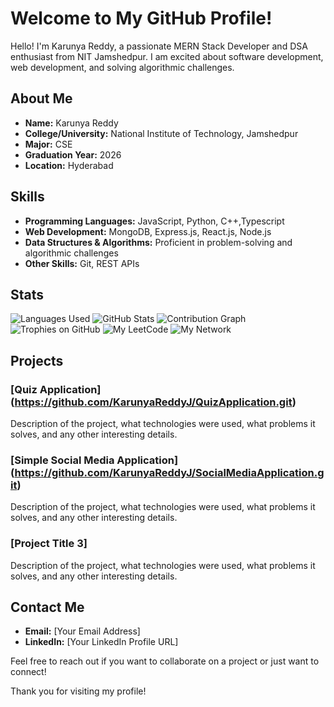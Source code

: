 # Welcome to My GitHub Profile!

Hello! I'm Karunya Reddy, a passionate MERN Stack Developer and DSA enthusiast from NIT Jamshedpur. I am excited about software development, web development, and solving algorithmic challenges.

## About Me

- **Name:** Karunya Reddy
- **College/University:** National Institute of Technology, Jamshedpur
- **Major:** CSE
- **Graduation Year:** 2026
- **Location:** Hyderabad


## Skills

- **Programming Languages:** JavaScript, Python, C++,Typescript
- **Web Development:** MongoDB, Express.js, React.js, Node.js
- **Data Structures & Algorithms:** Proficient in problem-solving and algorithmic challenges
- **Other Skills:** Git,  REST APIs

## Stats

![Languages Used](https://github-readme-stats.vercel.app/api/top-langs/?username=KarunyaReddyJ&layout=compact)
![GitHub Stats](https://github-readme-stats.vercel.app/api?username=KarunyaReddyJ)
![Contribution Graph](https://github-readme-activity-graph.vercel.app/graph?username=KarunyaReddyJ&theme=dracula)
![Trophies on GitHub](https://github-profile-trophy.vercel.app/?username=KarunyaReddyJ&theme=onedark)
![My LeetCode](https://leetcard.jacoblin.cool/core_thinker?theme=dark&font=Titillium%20Web&ext=contest)
![My Network](https://karunyareddyj.github.io/My-github-network/)
## Projects

### [Quiz Application] (https://github.com/KarunyaReddyJ/QuizApplication.git)
Description of the project, what technologies were used, what problems it solves, and any other interesting details.

### [Simple Social Media Application] (https://github.com/KarunyaReddyJ/SocialMediaApplication.git)
Description of the project, what technologies were used, what problems it solves, and any other interesting details.

### [Project Title 3]
Description of the project, what technologies were used, what problems it solves, and any other interesting details.

## Contact Me

- **Email:** [Your Email Address]
- **LinkedIn:** [Your LinkedIn Profile URL]

Feel free to reach out if you want to collaborate on a project or just want to connect!


Thank you for visiting my profile!
